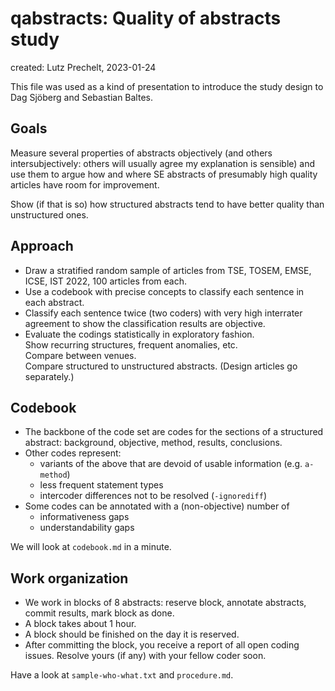 # qabstracts: Quality of abstracts study

created: Lutz Prechelt, 2023-01-24

This file was used as a kind of presentation to introduce the
study design to Dag Sjöberg and Sebastian Baltes.


## Goals

Measure several properties of abstracts objectively (and others
intersubjectively: others will usually agree my explanation is sensible)
and use them to argue how and where SE abstracts of presumably high quality 
articles have room for improvement.

Show (if that is so) how structured abstracts tend to have better quality
than unstructured ones.


## Approach

- Draw a stratified random sample of articles from TSE, TOSEM, EMSE, ICSE, IST 2022,
  100 articles from each.
- Use a codebook with precise concepts to classify each sentence in each abstract.
- Classify each sentence twice (two coders) with very high interrater agreement
  to show the classification results are objective.
- Evaluate the codings statistically in exploratory fashion.  
  Show recurring structures, frequent anomalies, etc.  
  Compare between venues.  
  Compare structured to unstructured abstracts. (Design articles go separately.)


## Codebook

- The backbone of the code set are codes for the sections of a structured abstract:
  background, objective, method, results, conclusions.
- Other codes represent:
  - variants of the above that are devoid of usable information (e.g. `a-method`)
  - less frequent statement types
  - intercoder differences not to be resolved (`-ignorediff`)
- Some codes can be annotated with a (non-objective) number of 
  - informativeness gaps
  - understandability gaps

We will look at `codebook.md` in a minute.


## Work organization

- We work in blocks of 8 abstracts:
  reserve block, annotate abstracts, commit results, mark block as done.
- A block takes about 1 hour.
- A block should be finished on the day it is reserved.
- After committing the block, you receive a report of all open coding issues.
  Resolve yours (if any) with your fellow coder soon.

Have a look at `sample-who-what.txt` and `procedure.md`.